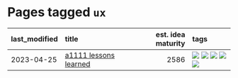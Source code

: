 # Pages tagged `ux`

|last_modified|title|est. idea maturity|tags
|:---|:---|---:|:---|
|2023-04-25|[a1111 lessons learned](../a1111_lessons_learned.md)|2586|[![](https://img.shields.io/badge/tag-experimental-869bd0)](../tags/experimental.md) [![](https://img.shields.io/badge/tag-open_source-e33481)](../tags/open_source.md) [![](https://img.shields.io/badge/tag-stability-c4fb38)](../tags/stability.md) [![](https://img.shields.io/badge/tag-tooling-1eefac)](../tags/tooling.md) [![](https://img.shields.io/badge/tag-ux-b59164)](../tags/ux.md)|